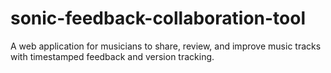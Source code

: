 # sonic-feedback-collaboration-tool
A web application for musicians to share, review, and improve music tracks with timestamped feedback and version tracking.
